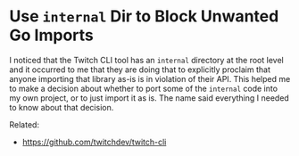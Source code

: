 # Use `internal` Dir to Block Unwanted Go Imports

I noticed that the Twitch CLI tool has an `internal` directory at the
root level and it occurred to me that they are doing that to explicitly
proclaim that anyone importing that library as-is is in violation of
their API. This helped me to make a decision about whether to port some
of the `internal` code into my own project, or to just import it as is.
The name said everything I needed to know about that decision. 

Related:

* <https://github.com/twitchdev/twitch-cli>
